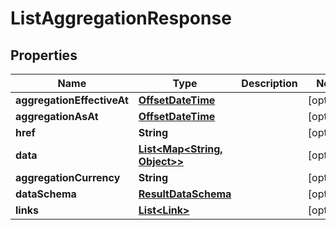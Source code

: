

# ListAggregationResponse

## Properties

Name | Type | Description | Notes
------------ | ------------- | ------------- | -------------
**aggregationEffectiveAt** | [**OffsetDateTime**](OffsetDateTime.md) |  |  [optional]
**aggregationAsAt** | [**OffsetDateTime**](OffsetDateTime.md) |  |  [optional]
**href** | **String** |  |  [optional]
**data** | [**List&lt;Map&lt;String, Object&gt;&gt;**](Map.md) |  |  [optional]
**aggregationCurrency** | **String** |  |  [optional]
**dataSchema** | [**ResultDataSchema**](ResultDataSchema.md) |  |  [optional]
**links** | [**List&lt;Link&gt;**](Link.md) |  |  [optional]



